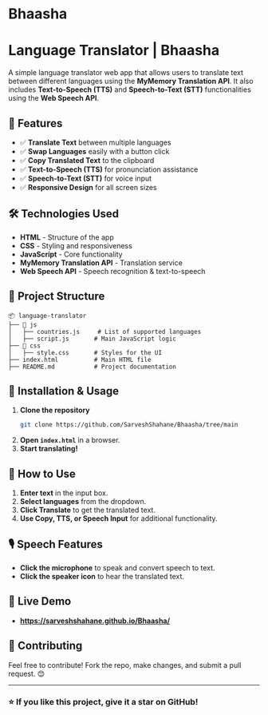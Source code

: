 # Bhaasha

# Language Translator | Bhaasha

A simple language translator web app that allows users to translate text between different languages using the **MyMemory Translation API**. It also includes **Text-to-Speech (TTS)** and **Speech-to-Text (STT)** functionalities using the **Web Speech API**.

## 🚀 Features
- ✅ **Translate Text** between multiple languages
- ✅ **Swap Languages** easily with a button click
- ✅ **Copy Translated Text** to the clipboard
- ✅ **Text-to-Speech (TTS)** for pronunciation assistance
- ✅ **Speech-to-Text (STT)** for voice input
- ✅ **Responsive Design** for all screen sizes

## 🛠️ Technologies Used
- **HTML** - Structure of the app
- **CSS** - Styling and responsiveness
- **JavaScript** - Core functionality
- **MyMemory Translation API** - Translation service
- **Web Speech API** - Speech recognition & text-to-speech

## 📂 Project Structure
```
📦 language-translator
├── 📂 js
│   ├── countries.js     # List of supported languages
│   ├── script.js       # Main JavaScript logic
├── 📂 css
│   ├── style.css       # Styles for the UI
├── index.html          # Main HTML file
├── README.md           # Project documentation
```

## 🔧 Installation & Usage
1. **Clone the repository**
   ```bash
   git clone https://github.com/SarveshShahane/Bhaasha/tree/main
   ```
2. **Open `index.html`** in a browser.
3. **Start translating!**

## 📌 How to Use
1. **Enter text** in the input box.
2. **Select languages** from the dropdown.
3. **Click Translate** to get the translated text.
4. **Use Copy, TTS, or Speech Input** for additional functionality.

## 🎙️ Speech Features
- **Click the microphone** to speak and convert speech to text.
- **Click the speaker icon** to hear the translated text.

## 🔗 Live Demo
- **https://sarveshshahane.github.io/Bhaasha/**

## 🤝 Contributing
Feel free to contribute! Fork the repo, make changes, and submit a pull request. 😊

---
### ⭐ If you like this project, give it a star on GitHub!

